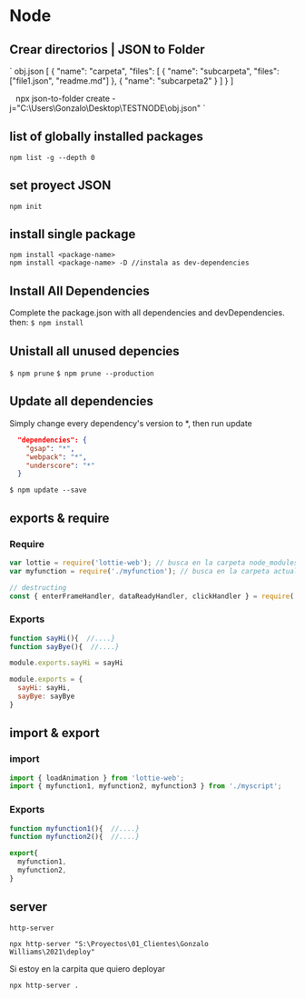 # Node

## Crear directorios | JSON to Folder

`
obj.json
[
{
"name": "carpeta",
"files": [
{
"name": "subcarpeta",
"files": ["file1.json", "readme.md"]
},
{
"name": "subcarpeta2"
}
]
}
]

` `
npx json-to-folder create -j="C:\Users\Gonzalo\Desktop\TESTNODE\obj.json"
`

## list of globally installed packages

`npm list -g --depth 0`

## set proyect JSON

`npm init`

## install single package

```
npm install <package-name>
npm install <package-name> -D //instala as dev-dependencies
```

## Install All Dependencies

Complete the package.json with all dependencies and devDependencies. then:
`$ npm install`

## Unistall all unused depencies

`$ npm prune`
`$ npm prune --production`

## Update all dependencies

Simply change every dependency's version to \*, then run update

```json
  "dependencies": {
    "gsap": "*",
    "webpack": "*",
    "underscore": "*"
  }
```

`$ npm update --save`

## exports & require

### Require

```javascript
var lottie = require('lottie-web'); // busca en la carpeta node_modules.
var myfunction = require('./myfunction'); // busca en la carpeta actual.

// destructing
const { enterFrameHandler, dataReadyHandler, clickHandler } = require('./ltcontrol');
```

### Exports

```javascript
function sayHi(){  //....}
function sayBye(){  //....}

module.exports.sayHi = sayHi

module.exports = {
  sayHi: sayHi,
  sayBye: sayBye
}

```

## import & export

### import

```javascript
import { loadAnimation } from 'lottie-web';
import { myfunction1, myfunction2, myfunction3 } from './myscript';
```

### Exports

```javascript
function myfunction1(){  //....}
function myfunction2(){  //....}

export{
  myfunction1,
  myfunction2,
}
```

## server

`http-server`

```
npx http-server "S:\Proyectos\01_Clientes\Gonzalo Williams\2021\deploy"
```

Si estoy en la carpita que quiero deployar

```
npx http-server .
```
